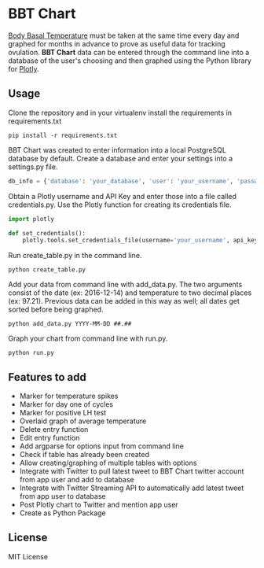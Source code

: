 # BBT Chart

[Body Basal Temperature](https://en.wikipedia.org/wiki/Basal_body_temperature) must be taken at the same time every day and graphed for months in advance to prove as useful data for tracking ovulation. **BBT Chart** data can be entered through the command line into a database of the user's choosing and then graphed using the Python library for [Plotly](https://plot.ly/python).

## Usage

Clone the repository and in your virtualenv install the requirements in requirements.txt

```
pip install -r requirements.txt
```

BBT Chart was created to enter information into a local PostgreSQL database by default. Create a database and enter your settings into a settings.py file.

```python
db_info = {'database': 'your_database', 'user': 'your_username', 'password': 'your_password'}
```

Obtain a Plotly username and API Key and enter those into a file called credentials.py. Use the Plotly function for creating its credentials file.

```python
import plotly

def set_credentials():
    plotly.tools.set_credentials_file(username='your_username', api_key='your_api_key')
```

Run create_table.py in the command line.

```
python create_table.py
```

Add your data from command line with add_data.py. The two arguments consist of the date (ex: 2016-12-14) and temperature to two decimal places (ex: 97.21). Previous data can be added in this way as well; all dates get sorted before being graphed.

```
python add_data.py YYYY-MM-DD ##.##
```

Graph your chart from command line with run.py.

```
python run.py
```

## Features to add
- Marker for temperature spikes
- Marker for day one of cycles
- Marker for positive LH test
- Overlaid graph of average temperature
- Delete entry function
- Edit entry function
- Add argparse for options input from command line
- Check if table has already been created
- Allow creating/graphing of multiple tables with options
- Integrate with Twitter to pull latest tweet to BBT Chart twitter account from app user and add to database
- Integrate with Twitter Streaming API to automatically add latest tweet from app user to database
- Post Plotly chart to Twitter and mention app user
- Create as Python Package


## License
MIT License
